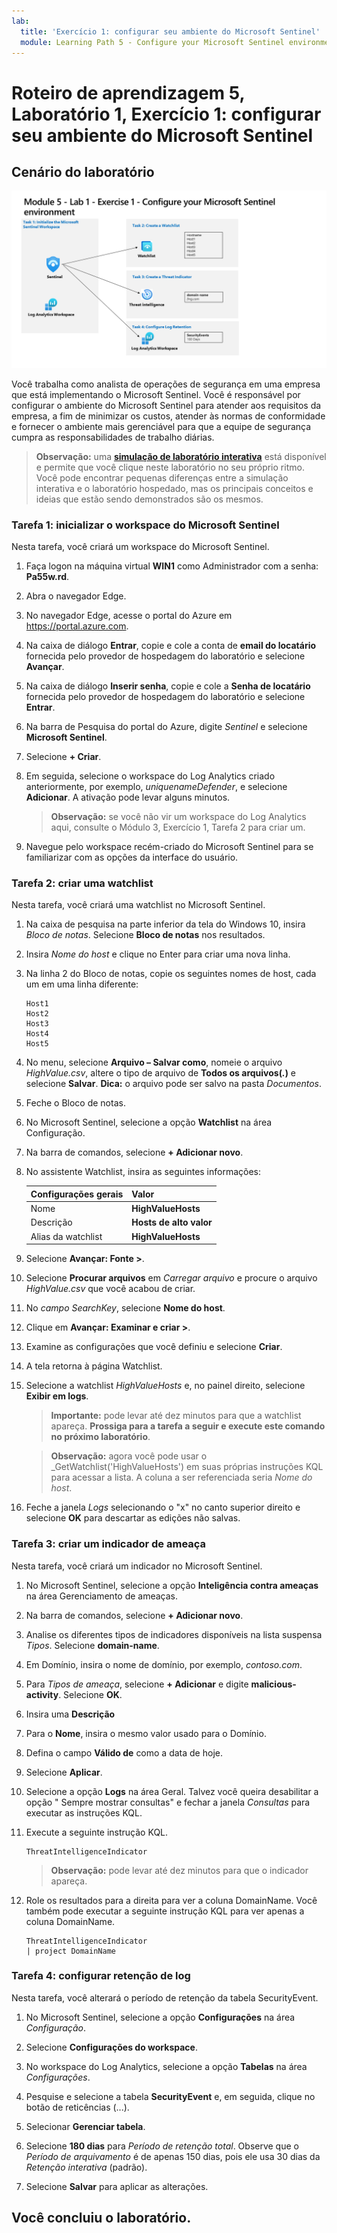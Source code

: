 ```yaml
---
lab:
  title: 'Exercício 1: configurar seu ambiente do Microsoft Sentinel'
  module: Learning Path 5 - Configure your Microsoft Sentinel environment
---
```


# Roteiro de aprendizagem 5, Laboratório 1, Exercício 1: configurar seu ambiente do Microsoft Sentinel

## Cenário do laboratório

![Visão geral do laboratório.](../Media/SC-200-Lab_Diagrams_Mod5_L1_Ex1.png)

Você trabalha como analista de operações de segurança em uma empresa que está implementando o Microsoft Sentinel. Você é responsável por configurar o ambiente do Microsoft Sentinel para atender aos requisitos da empresa, a fim de minimizar os custos, atender às normas de conformidade e fornecer o ambiente mais gerenciável para que a equipe de segurança cumpra as responsabilidades de trabalho diárias.

>**Observação:** uma **[simulação de laboratório interativa](https://mslabs.cloudguides.com/guides/SC-200%20Lab%20Simulation%20-%20Configure%20your%20Microsoft%20Sentinel%20environment)** está disponível e permite que você clique neste laboratório no seu próprio ritmo. Você pode encontrar pequenas diferenças entre a simulação interativa e o laboratório hospedado, mas os principais conceitos e ideias que estão sendo demonstrados são os mesmos. 


### Tarefa 1: inicializar o workspace do Microsoft Sentinel

Nesta tarefa, você criará um workspace do Microsoft Sentinel.

1. Faça logon na máquina virtual **WIN1** como Administrador com a senha: **Pa55w.rd**.  

1. Abra o navegador Edge.

1. No navegador Edge, acesse o portal do Azure em https://portal.azure.com.

1. Na caixa de diálogo **Entrar**, copie e cole a conta de **email do locatário** fornecida pelo provedor de hospedagem do laboratório e selecione **Avançar**.

1. Na caixa de diálogo **Inserir senha**, copie e cole a **Senha de locatário** fornecida pelo provedor de hospedagem do laboratório e selecione **Entrar**.

1. Na barra de Pesquisa do portal do Azure, digite *Sentinel* e selecione **Microsoft Sentinel**.

1. Selecione **+ Criar**.

1. Em seguida, selecione o workspace do Log Analytics criado anteriormente, por exemplo, *uniquenameDefender*, e selecione **Adicionar**. A ativação pode levar alguns minutos.

    >**Observação:** se você não vir um workspace do Log Analytics aqui, consulte o Módulo 3, Exercício 1, Tarefa 2 para criar um.

1. Navegue pelo workspace recém-criado do Microsoft Sentinel para se familiarizar com as opções da interface do usuário.


### Tarefa 2: criar uma watchlist

Nesta tarefa, você criará uma watchlist no Microsoft Sentinel.

1. Na caixa de pesquisa na parte inferior da tela do Windows 10, insira *Bloco de notas*. Selecione **Bloco de notas** nos resultados.

1. Insira *Nome do host* e clique no Enter para criar uma nova linha.

1. Na linha 2 do Bloco de notas, copie os seguintes nomes de host, cada um em uma linha diferente:

    ```Notepad
    Host1
    Host2
    Host3
    Host4
    Host5
    ```

1. No menu, selecione **Arquivo – Salvar como**, nomeie o arquivo *HighValue.csv*, altere o tipo de arquivo de **Todos os arquivos(*.*)** e selecione **Salvar**. **Dica:** o arquivo pode ser salvo na pasta *Documentos*.

1. Feche o Bloco de notas.

1. No Microsoft Sentinel, selecione a opção **Watchlist** na área Configuração.

1. Na barra de comandos, selecione **+ Adicionar novo**.

1. No assistente Watchlist, insira as seguintes informações:

    |Configurações gerais|Valor|
    |---|---|
    |Nome|**HighValueHosts**|
    |Descrição|**Hosts de alto valor**|
    |Alias da watchlist|**HighValueHosts**|

1. Selecione **Avançar: Fonte >**.

1. Selecione **Procurar arquivos** em *Carregar arquivo* e procure o arquivo *HighValue.csv* que você acabou de criar.

1. No *campo SearchKey*, selecione **Nome do host**.

1. Clique em **Avançar: Examinar e criar >**.

1. Examine as configurações que você definiu e selecione **Criar**.

1. A tela retorna à página Watchlist.

1. Selecione a watchlist *HighValueHosts* e, no painel direito, selecione **Exibir em logs**.

    >**Importante:** pode levar até dez minutos para que a watchlist apareça. **Prossiga para a tarefa a seguir e execute este comando no próximo laboratório**.
    
    >**Observação:** agora você pode usar o _GetWatchlist('HighValueHosts') em suas próprias instruções KQL para acessar a lista. A coluna a ser referenciada seria *Nome do host*.

1. Feche a janela *Logs* selecionando o "x" no canto superior direito e selecione **OK** para descartar as edições não salvas.


### Tarefa 3: criar um indicador de ameaça

Nesta tarefa, você criará um indicador no Microsoft Sentinel.

1. No Microsoft Sentinel, selecione a opção **Inteligência contra ameaças** na área Gerenciamento de ameaças.

1. Na barra de comandos, selecione **+ Adicionar novo**.

1. Analise os diferentes tipos de indicadores disponíveis na lista suspensa *Tipos*. Selecione **domain-name**. 

1. Em Domínio, insira o nome de domínio, por exemplo, *contoso.com*.

1. Para *Tipos de ameaça*, selecione **+ Adicionar** e digite **malicious-activity**. Selecione **OK**.

1. Insira uma **Descrição**

1. Para o **Nome**, insira o mesmo valor usado para o Domínio.

1. Defina o campo **Válido de** como a data de hoje.

1. Selecione **Aplicar**.

1. Selecione a opção **Logs** na área Geral. Talvez você queira desabilitar a opção " Sempre mostrar consultas" e fechar a janela *Consultas* para executar as instruções KQL.

1. Execute a seguinte instrução KQL.

    ```KQL
    ThreatIntelligenceIndicator
    ```

    >**Observação:** pode levar até dez minutos para que o indicador apareça.

1. Role os resultados para a direita para ver a coluna DomainName. Você também pode executar a seguinte instrução KQL para ver apenas a coluna DomainName. 

    ```KQL
    ThreatIntelligenceIndicator 
    | project DomainName
    ```


### Tarefa 4: configurar retenção de log

Nesta tarefa, você alterará o período de retenção da tabela SecurityEvent.

1. No Microsoft Sentinel, selecione a opção **Configurações** na área *Configuração*.

1. Selecione **Configurações do workspace**.

1. No workspace do Log Analytics, selecione a opção **Tabelas** na área *Configurações*.

1. Pesquise e selecione a tabela **SecurityEvent** e, em seguida, clique no botão de reticências (...).

1. Selecionar **Gerenciar tabela**.

1. Selecione **180 dias** para *Período de retenção total*. Observe que o *Período de arquivamento* é de apenas 150 dias, pois ele usa 30 dias da *Retenção interativa* (padrão).

1. Selecione **Salvar** para aplicar as alterações.


## Você concluiu o laboratório.
